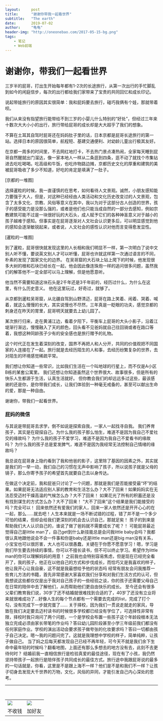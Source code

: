 ```yaml
---
layout:     post
title:      "谢谢你带我一起看世界"
subtitle:   "The earth"
date:       2019-07-02
author:     "龟龟"
header-img: "http://oneonebao.com/2017-05-15-bg.png"
tags:
    - 笔记
    - Web前端
---
```


# 谢谢你，带我们一起看世界

三岁半的屁哥，打出生开始每年都有1-2次的长途旅行，从第一次出行的手忙脚乱到如今的闲庭信步，每次的出行都给我们家带来了宝贵的共同回忆和成长印记。

说起带娃旅行的原因其实很简单：我和屁妈要去旅行，碰巧我俩有个娃，那就带着呗。

我们从来没有指望旅行能带给不到三岁的小婴儿什么特别的“好处”，但经过三年来十数次大大小小的出行，旅行带给屁哥的成长却是大大超乎了我们的想象。

不算在土耳其自驾时屁哥还在妈妈肚子里的话，日本京都是屁哥长途旅行的第一站。选择日本的原因很简单，航程短、基建交通便利、对幼龄儿童出行极其友好。

在京都一周多的时间里，不去网红地打卡，不去热门景点凑热闹，全家每天睡到屁哥自然醒就出门溜达，像一家本地人一样从二条逛到四条，逛不动了就找个市集钻进去吃吃喝喝。吃高级和牛饭，也吃炸物路边摊，京都历史文化的厚重和建筑的美被屁哥吸收了多少不知道，好吃的肯定是填满了一肚子。

[京都的一堆图]

选择暹粒的时候，我一直谨慎的在思考，如何看待人文景观。诚然，小朋友感知能力要强于大人，但是，对这种已经经由人类活动和文化历史改变过的人文景观，包含了太多文化、宗教、风俗等意义在其中，我以为对于这部分古人创造的世界，孩子的感受能力是没那么强的，或者是他们也只能当成自然的一部分去感知，例如宗教建筑可能不过是一块很好玩的大石头，成人赋予它们的各种神圣意义对于越小的孩子越难于感知。但事实是在屁哥逐渐对人文社会认识更多后，可以明显感觉到他的感知会逐渐敏锐起来，或者说，人文社会的感性认识对他而言变得愈发显性。

[暹粒的一堆图]

到了暹粒，屁哥很快就发现这里的人长相和我们明显不一样，第一次明白了说中文别人听不懂，要说英文别人才可以听懂，屁哥也许就这样第一次通过语言的不同，朴素的发现了国家文化的边界。
在吴哥窟的大石块上钻上爬下的时候，他发现很多大树的根和石块已经长在一起，他会因此像连珠炮一样的追问很多问题，虽然我们的解答他不一定全部可以马上理解，但是他愿意听。

他当然不需要知道这块石头是2千年还是3千年前的，经历过什么，为什么在这里，有什么历史意义。
他在这里玩过，好奇过，就够了。

从京都到暹粒吴哥窟，从北疆自驾到山野清迈，屁哥在路上笑着、闹着、哭着、喊着，就这么慢慢的长大，其实说慢也不尽然，三年真是一眨眼的功夫，感觉京都的刺身还在昨天的胃里，屁哥明天就要去上幼儿园了。

某次旅行归来，走在黄浦江边，看着夕阳下，平衡车上屁哥的大头小影子，沿着江堤渐行渐远，慢慢融入了天的颜色，回头看不见爸妈就自己往回骑或者在路口等着，我想这种同龄孩子少有的安全感也是旅行赠予的礼物。

这个时代正在发生着深刻的改变，国界不再把人和人分开，共同的价值观把不同国家的人连接在了一起。旅行就是去经历陌生的人和事，去经历纷繁复杂的世界，去对陌生的环境感觉稀疏平常。

我们想让你知道一些常识，比如我们生活在一个叫地球的行星上，而不仅是A小区B栋的某套公寓里。
我们还想让你知道虽然这个世界很大、故事很多，但是所有的快乐人生都源于生活，认真生活就好。
但你教会我们的却远远多过这些，最该感谢的还是你，是你带我们成长，让我们体验到一种毫无戒备的，甚至可以献出生命的爱，那是一种自由。

谢谢你，带我们一起看世界。


### 屁妈的微信

与其说是带屁哥去求学，倒不如说是探索自我，一家人一起找寻自我。
我们养育孩子，其实是在窥探自己。为什么我的孩子那么怕生，难道不是因为我自己不爱社交的缘故吗？
为什么我的孩子不爱学习，难道不是因为我自己不爱看书的缘故吗？
为什么我的孩子总是爱发脾气，难道不是因为我经常无法控制自己情绪的缘故吗？

我总说在屁哥身上隐约看到了我和他爸的影子，这里除了基因的因素之外，其实就是我们的一举一动，我们自己的习惯在无声中影响了孩子，所以说孩子就是父母的镜子，那么你寄予孩子的希望首先就要自己去以身传达。 

在做这个决定前，我和屁爸只讨论了一个问题，那就是我们是否能接受最“坏”的结果。如果屁哥无法适应别人家的教育和生活怎么办？大不了回来！如果妈妈实在无法忍受迈村干燥高温的气候怎么办？大不了回来！
如果花光了所有的积蓄还是没有找到谋生的方式怎么办？大不了回来！
“大不了回来”这个结果是我们能接受的吗？完全可以！
回来依然还有爱我们的家人，回来一家人依然还是开开心心的在一起，那么……就去吧！人生本来就是一场不断试错的过程，错了并不是一个多少可怕的结果，但却会给我们更深刻的机会去认识自己，那就足矣！
孩子的到来是帮助我们大人认识自己的，谁说了做了爸妈就不需要成长了呢？！
可能屁哥最近觉得自己是little man了，自己get到什么新技能总是会问我little baby会吗？我都很认真地跟他说会不会一件事和你是baby还是little man还是big man没有关系，小宝宝也可以很厉害，大人也可以很愚蠢，关键在于你愿不愿意学习！嗯，学习是我们毕生要去持续的事情，你可以不擅长读书，但不可以终止学习。希望作为little man的你可以理解妈妈的用意！
之前我也会特别容易焦虑，但是现在已经完全看开了，我的孩子，他正在以他自己的方式和步伐成长，而恰巧又是我喜欢的样子，他让我开心让我自豪，这不就是我最想给予他的状态吗
经常有朋友会问我推荐一些育儿方法的书籍，首先非常感谢大家喜欢我们分享和对我们生活方式的认可，但我想说这些都仅仅是出于我对自己孩子的一些经验之谈，你的孩子还需要父母自己在日常的陪伴中去了解他们，从而帮助他们更自由快乐的成长。
至今还会有很多父辈们教育我们说，30岁了还不结婚就很难找到合适的了，40岁了还没有立业将来就很难成功了…好像人生的每个节点都有一个需要去完成的list，完成了打个勾，没有完成下一步就完蛋了……
关于择校，因为我们一贯说走就走的家风，导致在我们决定要去迈村读书的时候很多学校都已经没有学位了，可选择性非常有限，择校时我只询问了两个问题，一个是学校会布置一些孩子这个年龄段根本无法独立完成必须由家长带笔的作业吗？答曰幼儿园阶段甚至小学三年级前我们都没有任何家庭作业。学校的演出活动会要求孩子做夸张的化妆要求吗？答曰一切都由孩子自己决定。嗯～我的问题问完了。这就是我理想中学校的样子，简单纯粹，让孩子做自己。
当了妈之后每天都发现自己已经不再年轻，可今天不就是我们余下生命中最年轻的时候吗？翻看地图，上面还有那么多想去的地方没有去，此刻不去更待何时？
结婚前我一直相信旅行是检验真爱的最佳途径，现在有了小孩，我仍然坚持带孩子一起旅行是陪伴孩子共同成长的最佳方式。旅行途中我跟屁哥说的最多的一句话就是，你看，这里是不是跟上海不一样？他们是不是和我们不一样？让孩子切身去发现大千世界的万物，文化，风俗的异同，才能引发自己内心深处的思考。

----

<br />
<table border="0">
    <tr border="0">
        <td>
            <img src="http://oneonebao.com/0%20%2837%29.gif">
        </td>
        <td>
            <img src="http://oneonebao.com/1490924677.png">
        </td>
    </tr>
    <tr>
        <td style="text-align:center">
            <span>不收钱</span>
        </td>
        <td style="text-align:center">
            <span>加好友</span>
        </td>
    </tr>
</table>
